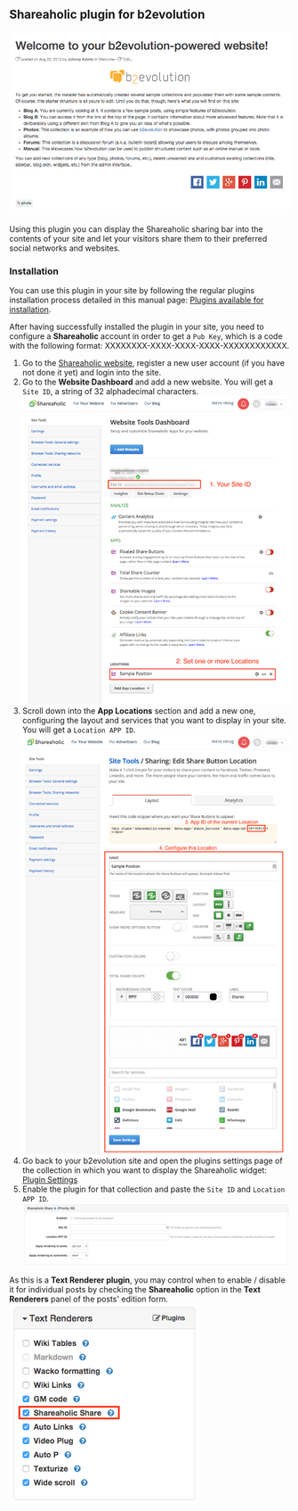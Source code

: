 ## Shareaholic plugin for b2evolution

![Shareaholic Plugin](pluginshot.png)

Using this plugin you can display the Shareaholic sharing bar into the contents of your site and let your visitors share them to their preferred social networks and websites.

### Installation

You can use this plugin in your site by following the regular plugins installation process detailed in this manual page: [Plugins available for installation](http://b2evolution.net/man/plugins-available-for-installation).

After having successfully installed the plugin in your site, you need to configure a **Shareaholic** account in order to get a `Pub Key`, which is a code with the following format: XXXXXXXX-XXXX-XXXX-XXXX-XXXXXXXXXXXX.

1. Go to the [Shareaholic website](http://www.shareaholic.com/), register a new user account (if you have not done it yet) and login into the site.
2. Go to the **Website Dashboard** and add a new website. You will get a `Site ID`, a string of 32 alphadecimal characters. ![Website Dashboard](screenshots/shareaholic-settings_01.png)
3. Scroll down into the **App Locations** section and add a new one, configuring the layout and services that you want to display in your site. You will get a `Location APP ID`. ![App Location settings](screenshots/shareaholic-settings_02.png)
4. Go back to your b2evolution site and open the plugins settings page of the collection in which you want to display the Shareaholic widget: [Plugin Settings](http://b2evolution.net/man/blog-plugin-settings)
5. Enable the plugin for that collection and paste the `Site ID` and `Location APP ID`. ![Plugin settings](screenshots/shareaholic-blog_plugins_settings.png)

As this is a **Text Renderer plugin**, you may control when to enable / disable it for individual posts by checking the **Shareaholic** option in the **Text Renderers** panel of the posts' edition form. ![Text renderers panel](screenshots/shareaholic-text_renderers_panel.png)